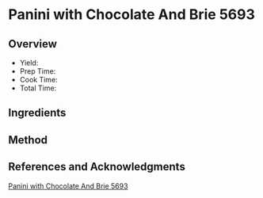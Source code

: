 # Panini with Chocolate And Brie 5693

## Overview

- Yield:
- Prep Time:
- Cook Time:
- Total Time:

## Ingredients


## Method



## References and Acknowledgments

[Panini with Chocolate And Brie 5693](http://www.foodnetwork.co.uk/recipes/panini-with-chocolate-and-brie-5693.html?whisk-disable=1)
